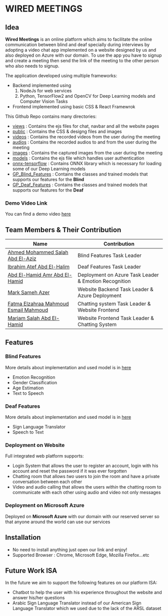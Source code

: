# WIRED MEETINGS

## Idea
**Wired Meetings** is an online platform which aims to facilitate the online communication between blind and deaf specially during interviews
by adopting a video chat app implemented on a website designed by us and also deployed on Azure with our domain.
To use the app you have to signup and create a meeting then send the link of the meeting to the other person who also needs to signup.

The application developed using multiple frameworks:

* Backend implemented using
  1. NodeJs for web services
  2. Python, TensorFlow2 and OpenCV for Deep Learning models and Computer Vision Tasks
* Frontend implemented using basic CSS & React Framewrok

This Github Repo contains many directories:

* [views](https://github.com/Hamiedamr/Wired/tree/master/views) : Contains the ejs files for chat, navbar and all the website pages
* [public](https://github.com/Hamiedamr/Wired/tree/master/public) : Contains the CSS & designg files and images
* [videos](https://github.com/Hamiedamr/Wired/tree/master/videos) : Contains the recorded videos from the user during the meeting
* [audios](https://github.com/Hamiedamr/Wired/tree/master/audios) : Contains the recorded audios to and from the user during the meeting
* [images](https://github.com/Hamiedamr/Wired/tree/master/images) : Contains the captured images from the user during the meeting
* [models](https://github.com/Hamiedamr/Wired/tree/master/models) : Contains the ejs file which handles user authentication
* [onnx-tensorflow](https://github.com/Hamiedamr/Wired/tree/master/onnx-tensorflow) : Contains ONNX library which is necessary for loading some of our Deep Learning models
* [GP_Blind_Features](https://github.com/Hamiedamr/Wired/tree/master/GP_Blind_Features) : Contains the classes and trained models that supports our features for the **Blind**
* [GP_Deaf_Features](https://github.com/Hamiedamr/Wired/tree/master/GP_Deaf_Features) : Contains the classes and trained models that supports our features for the **Deaf**

### Demo Video Link
You can find a demo video [here](https://www.youtube.com/watch?v=mSMTYfLXifg)


## Team Members & Their Contribution
| Name                                   | Contribution                                            |
| ---------------------------------------| --------------------------------------------------------|
| [Ahmed Mohammed Salah Abd El-Aziz](https://github.com/Ahmed-Salah6011)               | Blind Features Task Leader               |
| [Ibrahim Atef Abd El-Halim](https://github.com/Ibrahimatef)             | Deaf Features Task Leader                |
| [Abd El-Hamid Amr Abd El-Hamid](https://github.com/Hamiedamr)         | Deployment on Azure Task Leader & Emotion Recognition  |
| [Mark Sameh Azer](https://github.com/marksameh19)                        | Website Backend Task Leader & Azure Deployment        |
| [Fatma Elzahraa Mahmoud Esmail Mahmoud](https://github.com/fatma-elzahraa99)  | Chatting system Task Leader & Website Frontend |
| [Mariam Salah Abd El-Hamid](https://github.com/mariamsalah98) | Website Frontend Task Leader & Chatting System |

## Features

### Blind Features
More details about implementation and used model is in [here](https://github.com/Hamiedamr/Wired/blob/master/GP_Blind_Features/README.md)
* Emotion Recognition
* Gender Classification
* Age Estimation
* Text to Speech

### Deaf Features
More details about implementation and used model is in [here](https://github.com/Hamiedamr/Wired/blob/master/GP_Deaf_Features/README.md)
* Sign Language Translator
* Speech to Text

### Deployment on Website
Full integrated web platform supports:
* Login System that allows the user to register an account, login with his account and reset the password if it was ever forgotten
* Chatting room that allows *two* users to join the room and have a private conversation between each other
* Video and audio calling that allows the users *within* the chatting room to communicate with each other using audio and video not only messages

### Deployment on Microsoft Azure
Deployed on **Microsoft Azure** with our domain with our reserved server so that anyone around the world can use our services

## Installation
* No need to install anything just open our link and enjoy!
* Supported Browser : Chrome, Microsoft Edge, Mozilla Firefox...etc

## Future Work ISA
In the future we aim to support the following features on our platform ISA:
* Chatbot to help the user with his experience throughout the website and answer his/her questions
* Arabic Sign Language Translator instead of our American Sign Language Translator which we used due to the lack of the ARSL dataset 
